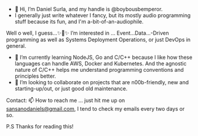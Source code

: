 - 👋 Hi, I’m Daniel Surla, and my handle is @boybousbemperor.
- I generally just write whatever I fancy, but its mostly audio programming stuff because its fun, and I'm a-bit-of-an-audiophile.

Well o well, I guess...✨👀✨ I’m interested in ... Event...Data...-Driven programming as well as Systems Deployment Operations, or just DevOps in general.
- 🌱 I’m currently learning NodeJS, Go and C/C++ because I like how these languages can handle AWS, Docker and Kubernetes.
        And the agnostic nature of C/C++ helps me understand programming conventions and principles better. 
- 💞️ I’m looking to collaborate on projects that are n00b-friendly, new and starting-up/out, or just good old maintenance.

Contact: 📫 How to reach me ... just hit me up on sansanodaniels@gmail.com, I tend to check my emails every two days or so.

P.S
  Thanks for reading this!
<!---
boybulbousbemperor/boybulbousbemperor is a ✨ special ✨ repository because its `README.md` (this file) appears on your GitHub profile.
You can click the Preview link to take a look at your changes.
--->
